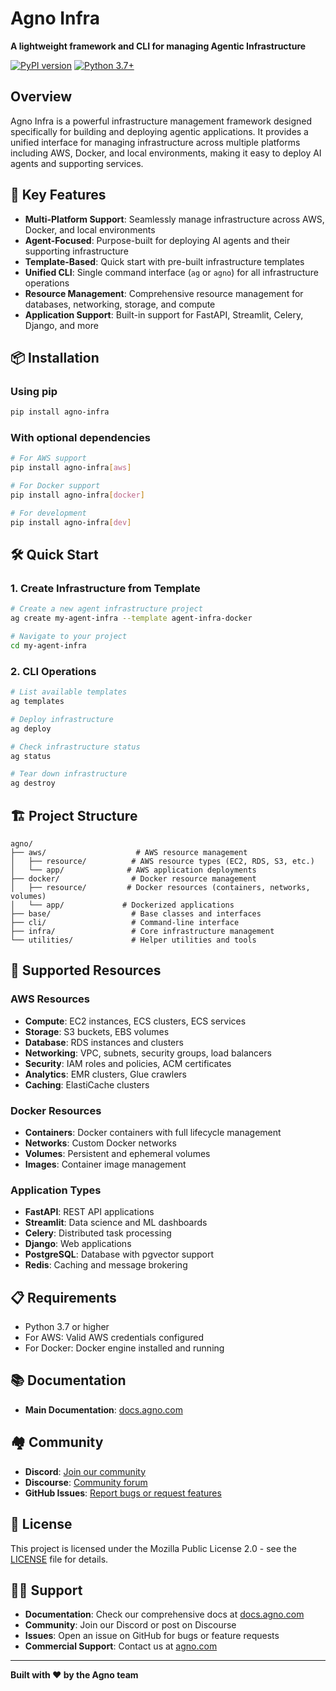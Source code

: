 # Agno Infra

**A lightweight framework and CLI for managing Agentic Infrastructure**

[![PyPI version](https://badge.fury.io/py/agno-infra.svg)](https://badge.fury.io/py/agno-infra)
[![Python 3.7+](https://img.shields.io/badge/python-3.7+-blue.svg)](https://www.python.org/downloads/)

## Overview

Agno Infra is a powerful infrastructure management framework designed specifically for building and deploying agentic applications. It provides a unified interface for managing infrastructure across multiple platforms including AWS, Docker, and local environments, making it easy to deploy AI agents and supporting services.

## 🚀 Key Features

- **Multi-Platform Support**: Seamlessly manage infrastructure across AWS, Docker, and local environments
- **Agent-Focused**: Purpose-built for deploying AI agents and their supporting infrastructure
- **Template-Based**: Quick start with pre-built infrastructure templates
- **Unified CLI**: Single command interface (`ag` or `agno`) for all infrastructure operations
- **Resource Management**: Comprehensive resource management for databases, networking, storage, and compute
- **Application Support**: Built-in support for FastAPI, Streamlit, Celery, Django, and more

## 📦 Installation

### Using pip

```bash
pip install agno-infra
```

### With optional dependencies

```bash
# For AWS support
pip install agno-infra[aws]

# For Docker support
pip install agno-infra[docker]

# For development
pip install agno-infra[dev]
```

## 🛠 Quick Start

### 1. Create Infrastructure from Template

```bash
# Create a new agent infrastructure project
ag create my-agent-infra --template agent-infra-docker

# Navigate to your project
cd my-agent-infra
```

### 2. CLI Operations

```bash
# List available templates
ag templates

# Deploy infrastructure
ag deploy

# Check infrastructure status
ag status

# Tear down infrastructure
ag destroy
```

## 🏗 Project Structure

```
agno/
├── aws/                    # AWS resource management
│   ├── resource/          # AWS resource types (EC2, RDS, S3, etc.)
│   └── app/              # AWS application deployments
├── docker/                # Docker resource management
│   ├── resource/         # Docker resources (containers, networks, volumes)
│   └── app/             # Dockerized applications
├── base/                  # Base classes and interfaces
├── cli/                   # Command-line interface
├── infra/                 # Core infrastructure management
└── utilities/             # Helper utilities and tools
```

## 🌟 Supported Resources

### AWS Resources
- **Compute**: EC2 instances, ECS clusters, ECS services
- **Storage**: S3 buckets, EBS volumes
- **Database**: RDS instances and clusters
- **Networking**: VPC, subnets, security groups, load balancers
- **Security**: IAM roles and policies, ACM certificates
- **Analytics**: EMR clusters, Glue crawlers
- **Caching**: ElastiCache clusters

### Docker Resources
- **Containers**: Docker containers with full lifecycle management
- **Networks**: Custom Docker networks
- **Volumes**: Persistent and ephemeral volumes
- **Images**: Container image management

### Application Types
- **FastAPI**: REST API applications
- **Streamlit**: Data science and ML dashboards
- **Celery**: Distributed task processing
- **Django**: Web applications
- **PostgreSQL**: Database with pgvector support
- **Redis**: Caching and message brokering

## 📋 Requirements

- Python 3.7 or higher
- For AWS: Valid AWS credentials configured
- For Docker: Docker engine installed and running

## 📚 Documentation

- **Main Documentation**: [docs.agno.com](https://docs.agno.com)

## 🏘 Community

- **Discord**: [Join our community](https://discord.gg/4MtYHHrgA8)
- **Discourse**: [Community forum](https://community.agno.com/)
- **GitHub Issues**: [Report bugs or request features](https://github.com/agno-agi/agno/issues)

## 📄 License

This project is licensed under the Mozilla Public License 2.0 - see the [LICENSE](LICENSE) file for details.

## 🙋‍♀️ Support

- **Documentation**: Check our comprehensive docs at [docs.agno.com](https://docs.agno.com)
- **Community**: Join our Discord or post on Discourse
- **Issues**: Open an issue on GitHub for bugs or feature requests
- **Commercial Support**: Contact us at [agno.com](https://agno.com)

---

**Built with ❤️ by the Agno team**